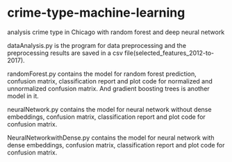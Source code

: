 # crime-type-machine-learning
analysis crime type in Chicago with random forest and deep neural network

dataAnalysis.py is the program for data preprocessing and the preprocessing results are saved in a csv file(selected_features_2012-to-2017).

randomForest.py contains the model for random forest prediction, confusion matrix, classification report and 
                plot code for normalized and unnormalized confusion matrix. And gradient boosting trees is another model in it.

neuralNetwork.py contains the model for neural network without dense embeddings, confusion matrix, classification report and 
                    plot code for confusion matrix.

NeuralNetworkwithDense.py contains the model for neural network with dense embeddings, confusion matrix, classification report and 
                    plot code for confusion matrix.